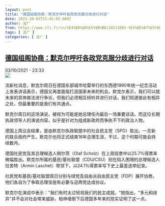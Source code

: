```yaml
---
layout: post
title: "德国组阁协商：默克尔呼吁各政党克服分歧进行对话"
date: 2021-10-03T21:45:03.000Z
author: 法广
from: https://www.rfi.fr/cn/%E4%B8%AD%E5%9B%BD/20211003-%E5%BE%B7%E5%9B%BD%E7%BB%84%E9%98%81%E5%8D%8F%E5%95%86-%E9%BB%98%E5%85%8B%E5%B0%94%E5%91%BC%E5%90%81%E5%90%84%E6%94%BF%E5%85%9A%E5%85%8B%E6%9C%8D%E5%88%86%E6%AD%A7%E8%BF%9B%E8%A1%8C%E5%AF%B9%E8%AF%9D
tags: [ 法广 ]
categories: [ 法广 ]
---
```

<!--1633297503000-->
[德国组阁协商：默克尔呼吁各政党克服分歧进行对话](https://www.rfi.fr/cn/%E4%B8%AD%E5%9B%BD/20211003-%E5%BE%B7%E5%9B%BD%E7%BB%84%E9%98%81%E5%8D%8F%E5%95%86-%E9%BB%98%E5%85%8B%E5%B0%94%E5%91%BC%E5%90%81%E5%90%84%E6%94%BF%E5%85%9A%E5%85%8B%E6%9C%8D%E5%88%86%E6%AD%A7%E8%BF%9B%E8%A1%8C%E5%AF%B9%E8%AF%9D)
------

<div>
<div>03/10/2021 - 23:33</div><img src="https://s.rfi.fr/media/display/808b4678-2491-11ec-b256-005056a90284/2021-10-03T120546Z_1327319296_RC2B2Q9LX9CU_RTRMADP_3_GERMANY-POLITICS-UNIFICATION-DAY.JPG"><div >                    <p>法新社消息，默克尔周日在德国东部城市哈雷举行的东西德1990年统一纪念活动上发表讲话表示，德国又再度面临打造国家未来的机会。默克尔表示，我们可以就未来的具体做法进行争论，但我们必须相互倾听并进行对话，我们知道彼此有相异之处，但最重要的是我们有共通点。</p><p>默克尔周日的这场演说，被视为可能是她总理任内最后一场重要谈话。而这位长期执政领导人的演说内容，似乎是针对为组成新政府而争执不下的政治人物。</p><p>德国上周议会结果，是由默克尔执政联盟中的社会民主党（SPD）胜出。一旦新的联合政府产生，默克尔也将正式结束16年总理生涯，不过，这个时期可能会持续数月。</p><p>德国社民党及其总理候选人朔尔茨（Olaf Scholz）在上周投票中以25.7%得票率微幅胜出。默克尔所属的基民/基社联盟（CDU/CSU）则在陷入困境的总理候选人拉舍特（Armin Laschet）带领下，以24.1%得票率写下史上最差选举纪录。</p><p>社民党和基民/基社联盟周日分别与绿党及自由派自由民主党（FDP）展开协商，他们各自为了争取总理宝座有必要与这两党达成协议。</p><p>默克尔在演说中表示："我们有时太过轻视我们的民主成就。"她指出，"多元和歧异"并不会对社会带来威胁，柏林墙倒下后德国多年来的现实证明了这一点。</p>                                            <div data-selfpromo-newsletter>    </div>    <div data-selfpromo-app>    </div>                </div>
</div>
